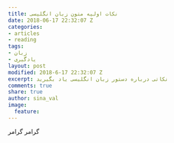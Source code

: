 ```yaml
---
title: نکات اولیه متون زبان انگلیسی
date: 2018-06-17 22:32:07 Z
categories:
- articles
- reading
tags:
- زبان
- یادگیری
layout: post
modified: 2018-6-17 22:32:07 Z
excerpt: نکاتی درباره دستور زبان انگلیسی یاد بگیرید
comments: true
share: true
author: sina_val
image:
  feature: 
---
```

گرامر گرامر